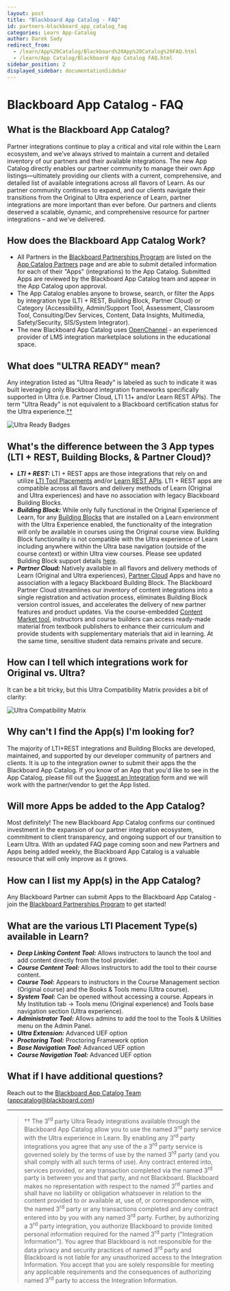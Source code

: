 ```yaml
---
layout: post
title: "Blackboard App Catalog - FAQ"
id: partners-blackboard_app_catalog_faq
categories: Learn App-Catalog
author: Darek Sady
redirect_from:
  - /learn/App%20Catalog/Blackboard%20App%20Catalog%20FAQ.html
  - /learn/App Catalog/Blackboard App Catalog FAQ.html
sidebar_position: 2
displayed_sidebar: documentationSidebar
---
```


# Blackboard App Catalog - FAQ

## What is the Blackboard App Catalog?

Partner integrations continue to play a critical and vital role within the Learn ecosystem, and we’ve always strived to maintain a current and detailed inventory of our partners and their available integrations. The new App Catalog directly enables our partner community to manage their own App listings—ultimately providing our clients with a current, comprehensive, and detailed list of available integrations across all flavors of Learn. As our partner community continues to expand, and our clients navigate their transitions from the Original to Ultra experience of Learn, partner integrations are more important than ever before. Our partners and clients deserved a scalable, dynamic, and comprehensive resource for partner integrations – and we’ve delivered.

## How does the Blackboard App Catalog Work?

- All Partners in the [Blackboard Partnerships Program](https://www.blackboard.com/partnerships/become-a-partner) are listed on the [App Catalog Partners](https://appcatalog.blackboard.com/list-partners/) page and are able to submit detailed information for each of their "Apps" (integrations) to the App Catalog. Submitted Apps are reviewed by the Blackboard App Catalog team and appear in the App Catalog upon approval.
- The App Catalog enables anyone to browse, search, or filter the Apps by integration type (LTI + REST, Building Block, Partner Cloud) or Category (Accessibility, Admin/Support Tool, Assessment, Classroom Tool, Consulting/Dev Services, Content, Data Insights, Multimedia, Safety/Security, SIS/System Integrator).
- The new Blackboard App Catalog uses [OpenChannel](https://openchannel.io/) - an experienced provider of LMS integration marketplace solutions in the educational space.

## What does "ULTRA READY" mean?

Any integration listed as "Ultra Ready" is labeled as such to indicate it was built leveraging only Blackboard integration frameworks specifically supported in Ultra (i.e. Partner Cloud, LTI 1.1+ and/or Learn REST APIs). The term "Ultra Ready" is not equivalent to a Blackboard certification status for the Ultra experience.[††](#ultraready)

![Ultra Ready Badges](/assets/img/ultraready.png "Ultra Ready Badges")

## What's the difference between the 3 App types (LTI + REST, Building Blocks, & Partner Cloud)?

- _**LTI + REST:**_ LTI + REST apps are those integrations that rely on and utilize [LTI Tool Placements](https://help.blackboard.com/Learn/Administrator/SaaS/Integrations/Learning_Tools_Interoperability) and/or [Learn REST APIs](https://help.blackboard.com/Learn/Administrator/SaaS/Integrations/Compare_Building_Blocks_and_Rest#why-rest-apis_OTP-1). LTI + REST apps are compatible across all flavors and delivery methods of Learn (Original and Ultra experiences) and have no association with legacy Blackboard Building Blocks.
- _**Building Block:**_ While only fully functional in the Original Experience of Learn, for any [Building Blocks](https://help.blackboard.com/Learn/Administrator/SaaS/Building_Blocks) that are installed on a Learn environment with the Ultra Experience enabled, the functionality of the integration will only be available in courses using the Original course view. Building Block functionality is not compatible with the Ultra experience of Learn including anywhere within the Ultra base navigation (outside of the course context) or within Ultra view courses. Please see updated Building Block support details [here](https://community.blackboard.com/blogs/8/696).
- _**Partner Cloud:**_ Natively available in all flavors and delivery methods of Learn (Original and Ultra experiences), [Partner Cloud](https://help.blackboard.com/Learn/Administrator/SaaS/Integrations/Content_Market#partner-content-in-the-content-market_OTP-0) Apps and have no association with a legacy Blackboard Building Block. The Blackboard Partner Cloud streamlines our inventory of content integrations into a single registration and activation process, eliminates Building Block version control issues, and accelerates the delivery of new partner features and product updates. Via the course-embedded [Content Market tool](https://help.blackboard.com/Learn/Instructor/Course_Content/Create_Content/Add_Content_From_External_Sources#content-market_OTP-0), instructors and course builders can access ready-made material from textbook publishers to enhance their curriculum and provide students with supplementary materials that aid in learning. At the same time, sensitive student data remains private and secure.

## How can I tell which integrations work for Original vs. Ultra?

It can be a bit tricky, but this Ultra Compatibility Matrix provides a bit of clarity:

![Ultra Compatibility Matrix](/assets/img/compmatrix.png "Ultra Compatibility Matrix")

## Why can't I find the App(s) I'm looking for?

The majority of LTI+REST integrations and Building Blocks are developed, maintained, and supported by our developer community of partners and clients. It is up to the integration owner to submit their apps the the Blackboard App Catalog. If you know of an App that you'd like to see in the App Catalog, please fill out the [Suggest an Integration](https://go.blackboard.com/suggestanintegration) form and we will work with the partner/vendor to get the App listed.

## Will more Apps be added to the App Catalog?

Most definitely! The new Blackboard App Catalog confirms our continued investment in the expansion of our partner integration ecosystem, commitment to client transparency, and ongoing support of our transition to Learn Ultra. With an updated FAQ page coming soon and new Partners and Apps being added weekly, the Blackboard App Catalog is a valuable resource that will only improve as it grows.

## How can I list my App(s) in the App Catalog?

Any Blackboard Partner can submit Apps to the Blackboard App Catalog - join the [Blackboard Partnerships Program](https://www.blackboard.com/partnerships/become-a-partner) to get started!

## What are the various LTI Placement Type(s) available in Learn?

- _**Deep Linking Content Tool:**_ Allows instructors to launch the tool and add content directly from the tool provider.
- _**Course Content Tool:**_ Allows instructors to add the tool to their course content.
- _**Course Tool:**_ Appears to instructors in the Course Management section (Original course) and the Books & Tools menu (Ultra course).
- _**System Tool:**_ Can be opened without accessing a course. Appears in My Institution tab -> Tools menu (Original experience) and Tools base navigation section (Ultra experience).
- _**Administrator Tool:**_ Allows admins to add the tool to the Tools & Utilities menu on the Admin Panel.
- _**Ultra Extension:**_ Advanced UEF option
- _**Proctoring Tool:**_ Proctoring Framework option
- _**Base Navigation Tool:**_ Advanced UEF option
- _**Course Navigation Tool:**_ Advanced UEF option

## What if I have additional questions?

Reach out to the [Blackboard App Catalog Team](mailto:appcatalog@blackboard.com?subject=App%20Catalog%20Question) (appcatalog@blackboard.com)


---

> <a name="ultraready"></a>†† The 3<sup>rd</sup> party Ultra Ready integrations available through the Blackboard App Catalog allow you to use the named 3<sup>rd</sup> party service with the Ultra experience in Learn. By enabling any 3<sup>rd</sup> party integrations you agree that any use of the a 3<sup>rd</sup> party service is governed solely by the terms of use by the named 3<sup>rd</sup> party (and you shall comply with all such terms of use). Any contract entered into, services provided, or any transaction completed via the named 3<sup>rd</sup> party is between you and that party, and not Blackboard. Blackboard makes no representation with respect to the named 3<sup>rd</sup> parties and shall have no liability or obligation whatsoever in relation to the content provided to or available at, use of, or correspondence with, the named 3<sup>rd</sup> party or any transactions completed and any contract entered into by you with any named 3<sup>rd</sup> party. Further, by authorizing a 3<sup>rd</sup> party integration, you authorize Blackboard to provide limited personal information required for the named 3<sup>rd</sup> party ("Integration Information"). You agree that Blackboard is not responsible for the data privacy and security practices of named 3<sup>rd</sup> party and Blackboard is not liable for any unauthorized access to the Integration Information. You accept that you are solely responsible for meeting any applicable requirements and the consequences of authorizing named 3<sup>rd</sup> party to access the Integration Information.
